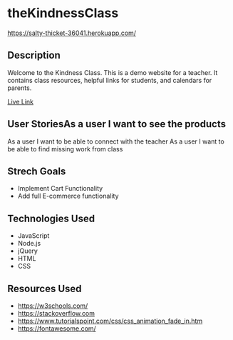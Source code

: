 # theKindnessClass

https://salty-thicket-36041.herokuapp.com/

## Description

Welcome to the Kindness Class. This is a demo website for a teacher. It contains class resources, helpful links for students, and calendars for parents. 

[Live Link](https://salty-thicket-36041.herokuapp.com//)




## User StoriesAs a user I want to see the products
As a user I want to be able to connect with the teacher
As a user I want to be able to find missing work from class

## Strech Goals
- Implement Cart Functionality
- Add full E-commerce functionality

## Technologies Used

* JavaScript
* Node.js
* jQuery
* HTML
* CSS


## Resources Used
* https://w3schools.com/
* https://stackoverflow.com
* https://www.tutorialspoint.com/css/css_animation_fade_in.htm
* https://fontawesome.com/
